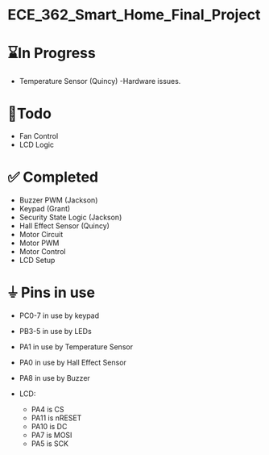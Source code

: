 # ECE_362_Smart_Home_Final_Project

# ⌛In Progress
- Temperature Sensor (Quincy) -Hardware issues.

# 🎯Todo
- Fan Control
- LCD Logic

# ✅ Completed
- Buzzer PWM (Jackson)
- Keypad (Grant)
- Security State Logic (Jackson)
- Hall Effect Sensor (Quincy)
- Motor Circuit
- Motor PWM
- Motor Control
- LCD Setup

# ⏚ Pins in use
- PC0-7 in use by keypad
- PB3-5 in use by LEDs
- PA1 in use by Temperature Sensor
- PA0 in use by Hall Effect Sensor
- PA8 in use by Buzzer

- LCD:
    - PA4 is CS
    - PA11 is nRESET
    - PA10 is DC
    - PA7 is MOSI
    - PA5 is SCK